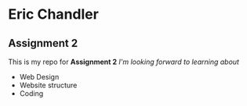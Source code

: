 # Eric Chandler
## Assignment 2
This is my repo for **Assignment 2**
_I'm looking forward to learning about_
- Web Design
- Website structure
- Coding

